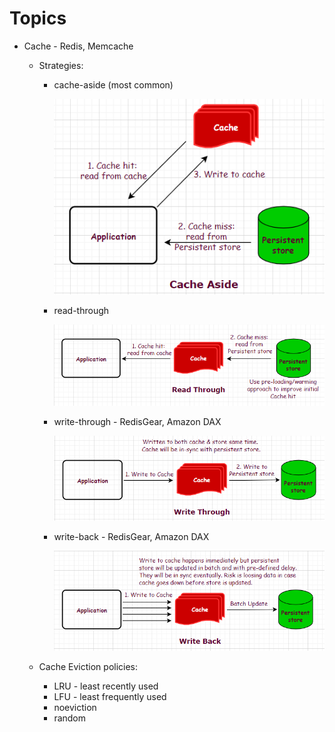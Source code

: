 # Topics

* Cache - Redis, Memcache
	* Strategies:
		* cache-aside (most common)
			
			![](images/cache-aside.png)
			
		* read-through
			
			![](images/read-through.PNG)
			
		* write-through - RedisGear, Amazon DAX
			
			![](images/write-through.PNG)
			
		* write-back - RedisGear, Amazon DAX
			
			![](images/write-back.PNG)
		
	* Cache Eviction policies:
		* LRU - least recently used
		* LFU - least frequently used
		* noeviction
		* random

